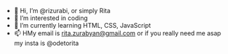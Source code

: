 - 👋 Hi, I’m @rizurabi, or simply Rita      
- 👀 I’m interested in coding 
- 🌱 I’m currently learning HTML, CSS, JavaScript
- 📫 HMy email is rita.zurabyan@gmail.com or if you really need me asap my insta is @odetorita

<!---
rizurabi/rizurabi is a ✨ special ✨ repository because its `README.md` (this file) appears on your GitHub profile.
You can click the Preview link to take a look at your changes.
--->
